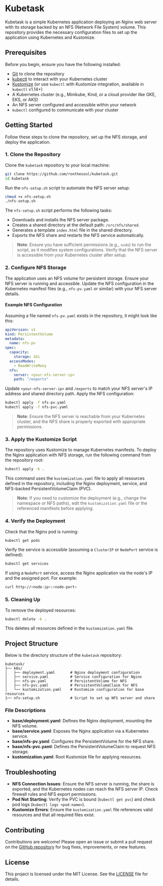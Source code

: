 # Kubetask

Kubetask is a simple Kubernetes application deploying an Nginx web server with its storage backed by an NFS (Network File System) volume. This repository provides the necessary configuration files to set up the application using Kubernetes and Kustomize.

## Prerequisites

Before you begin, ensure you have the following installed:
- [Git](https://git-scm.com/) to clone the repository
- [kubectl](https://kubernetes.io/docs/tasks/tools/) to interact with your Kubernetes cluster
- [Kustomize](https://kustomize.io/) (or use `kubectl` with Kustomize integration, available in `kubectl` v1.14+)
- A Kubernetes cluster (e.g., Minikube, Kind, or a cloud provider like GKE, EKS, or AKS)
- An NFS server configured and accessible within your network
- `kubectl` configured to communicate with your cluster

## Getting Started

Follow these steps to clone the repository, set up the NFS storage, and deploy the application.

### 1. Clone the Repository

Clone the `kubetask` repository to your local machine:

```bash
git clone https://github.com/ronthesoul/kubetask.git
cd kubetask
```

Run the `nfs-setup.sh` script to automate the NFS server setup:

```bash
chmod +x nfs-setup.sh
./nfs-setup.sh
```

The `nfs-setup.sh` script performs the following tasks:
- Downloads and installs the NFS server package.
- Creates a shared directory at the default path: `/src/nfs/shared`.
- Generates a template `index.html` file in the shared directory.
- Exports the NFS share and restarts the NFS service automatically.

> **Note**: Ensure you have sufficient permissions (e.g., `sudo`) to run the script, as it modifies system configurations. Verify that the NFS server is accessible from your Kubernetes cluster after setup.

### 2. Configure NFS Storage

The application uses an NFS volume for persistent storage. Ensure your NFS server is running and accessible. Update the NFS configuration in the Kubernetes manifest files (e.g., `nfs-pv.yaml` or similar) with your NFS server details.

#### Example NFS Configuration

Assuming a file named `nfs-pv.yaml` exists in the repository, it might look like this:

```yaml
apiVersion: v1
kind: PersistentVolume
metadata:
  name: nfs-pv
spec:
  capacity:
    storage: 1Gi
  accessModes:
    - ReadWriteMany
  nfs:
    server: <your-nfs-server-ip>
    path: "/exports"
```

Update `<your-nfs-server-ip>` and `/exports` to match your NFS server's IP address and shared directory path. Apply the NFS configuration:

```bash
kubectl apply -f nfs-pv.yaml
kubectl apply -f nfs-pvc.yaml
```

> **Note**: Ensure the NFS server is reachable from your Kubernetes cluster, and the NFS share is properly exported with appropriate permissions.

### 3. Apply the Kustomize Script

The repository uses Kustomize to manage Kubernetes manifests. To deploy the Nginx application with NFS storage, run the following command from the repository root:

```bash
kubectl apply -k .
```

This command uses the `kustomization.yaml` file to apply all resources defined in the repository, including the Nginx deployment, service, and NFS-backed PersistentVolumeClaim (PVC).

> **Note**: If you need to customize the deployment (e.g., change the namespace or NFS paths), edit the `kustomization.yaml` file or the referenced manifests before applying.

### 4. Verify the Deployment

Check that the Nginx pod is running:

```bash
kubectl get pods
```

Verify the service is accessible (assuming a `ClusterIP` or `NodePort` service is defined):

```bash
kubectl get services
```

If using a `NodePort` service, access the Nginx application via the node's IP and the assigned port. For example:

```bash
curl http://<node-ip>:<node-port>
```

### 5. Cleaning Up

To remove the deployed resources:

```bash
kubectl delete -k .
```

This deletes all resources defined in the `kustomization.yaml` file.

## Project Structure

Below is the directory structure of the `kubetask` repository:

```
kubetask/
├── k8s/
│   ├── deployment.yaml       # Nginx deployment configuration
│   ├── service.yaml          # Service configuration for Nginx
│   ├── nfs-pv.yaml           # PersistentVolume for NFS
│   ├── nfs-pvc.yaml          # PersistentVolumeClaim for NFS
│   └── kustomization.yaml    # Kustomize configuration for base resources
├── nfs-setup.sh              # Script to set up NFS server and share
```

### File Descriptions

- **base/deployment.yaml**: Defines the Nginx deployment, mounting the NFS volume.
- **base/service.yaml**: Exposes the Nginx application via a Kubernetes service.
- **base/nfs-pv.yaml**: Configures the PersistentVolume for the NFS share.
- **base/nfs-pvc.yaml**: Defines the PersistentVolumeClaim to request NFS storage.
- **kustomization.yaml**: Root Kustomize file for applying resources.

## Troubleshooting

- **NFS Connection Issues**: Ensure the NFS server is running, the share is exported, and the Kubernetes nodes can reach the NFS server IP. Check firewall rules and NFS export permissions.
- **Pod Not Starting**: Verify the PVC is bound (`kubectl get pvc`) and check pod logs (`kubectl logs <pod-name>`).
- **Kustomize Errors**: Ensure the `kustomization.yaml` file references valid resources and that all required files exist.

## Contributing

Contributions are welcome! Please open an issue or submit a pull request on the [GitHub repository](https://github.com/ronthesoul/kubetask) for bug fixes, improvements, or new features.

## License

This project is licensed under the MIT License. See the [LICENSE](LICENSE) file for details.